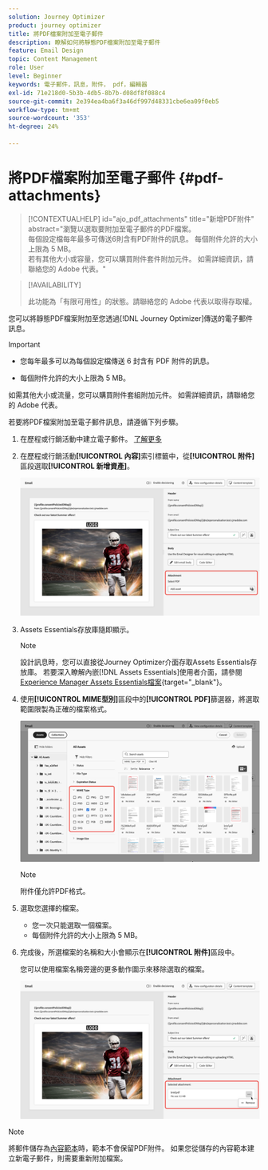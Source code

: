 ```yaml
---
solution: Journey Optimizer
product: journey optimizer
title: 將PDF檔案附加至電子郵件
description: 瞭解如何將靜態PDF檔案附加至電子郵件
feature: Email Design
topic: Content Management
role: User
level: Beginner
keywords: 電子郵件，訊息，附件， pdf，編輯器
exl-id: 71e218d0-5b3b-4db5-8b7b-d08df8f088c4
source-git-commit: 2e394ea4ba6f3a46df997d48331cbe6ea09f0eb5
workflow-type: tm+mt
source-wordcount: '353'
ht-degree: 24%

---
```


# 將PDF檔案附加至電子郵件 {#pdf-attachments}

>[!CONTEXTUALHELP]
>id="ajo_pdf_attachments"
>title="新增PDF附件"
>abstract="瀏覽以選取要附加至電子郵件的PDF檔案。</br>每個設定檔每年最多可傳送6則含有PDF附件的訊息。 每個附件允許的大小上限為 5 MB。</br>若有其他大小或容量，您可以購買附件套件附加元件。 如需詳細資訊，請聯絡您的 Adobe 代表。"

>[!AVAILABILITY]
>
>此功能為「有限可用性」的狀態。請聯絡您的 Adobe 代表以取得存取權。

您可以將靜態PDF檔案附加至您透過[!DNL Journey Optimizer]傳送的電子郵件訊息。

>[!IMPORTANT]
>
>* 您每年最多可以為每個設定檔傳送 6 封含有 PDF 附件的訊息。
>
>* 每個附件允許的大小上限為 5 MB。
>
>如需其他大小或流量，您可以購買附件套組附加元件。 如需詳細資訊，請聯絡您的 Adobe 代表。

若要將PDF檔案附加至電子郵件訊息，請遵循下列步驟。

1. 在歷程或行銷活動中建立電子郵件。 [了解更多](create-email.md)

1. 在歷程或行銷活動&#x200B;**[!UICONTROL 內容]**&#x200B;索引標籤中，從&#x200B;**[!UICONTROL 附件]**&#x200B;區段選取&#x200B;**[!UICONTROL 新增資產]**。

   ![](assets/email-select-pdf.png)

1. Assets Essentials存放庫隨即顯示。

   >[!NOTE]
   >
   >設計訊息時，您可以直接從Journey Optimizer介面存取Assets Essentials存放庫。 若要深入瞭解內嵌[!DNL Assets Essentials]使用者介面，請參閱[Experience Manager Assets Essentials檔案](https://experienceleague.adobe.com/docs/experience-manager-assets-essentials/help/introduction.html?lang=zh-Hant){target="_blank"}。

1. 使用&#x200B;**[!UICONTROL MIME型別]**&#x200B;區段中的&#x200B;**[!UICONTROL PDF]**&#x200B;篩選器，將選取範圍限製為正確的檔案格式。

   ![](assets/email-assets-pdf.png)

   >[!NOTE]
   >
   >附件僅允許PDF格式。

1. 選取您選擇的檔案。

   * 您一次只能選取一個檔案。
   * 每個附件允許的大小上限為 5 MB。

1. 完成後，所選檔案的名稱和大小會顯示在&#x200B;**[!UICONTROL 附件]**&#x200B;區段中。

   您可以使用檔案名稱旁邊的更多動作圖示來移除選取的檔案。

   ![](assets/email-remove-attachment.png)

>[!NOTE]
>
>將郵件儲存為[內容範本](../content-management/create-content-templates.md)時，範本不會保留PDF附件。 如果您從儲存的內容範本建立新電子郵件，則需要重新附加檔案。
